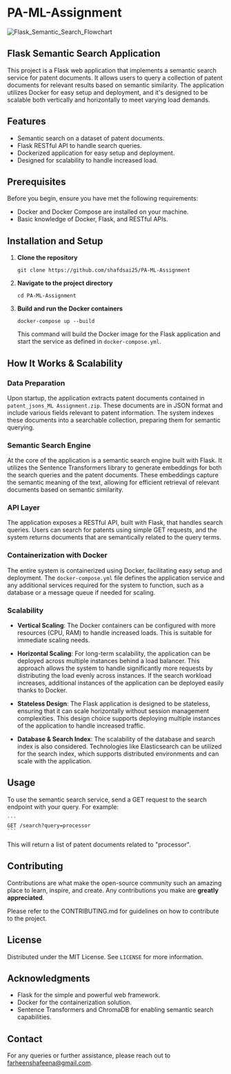 # PA-ML-Assignment
![Flask_Semantic_Search_Flowchart](https://github.com/shafdsai25/my-project/assets/114987491/d3085b84-8ec3-4131-b89d-6d9d92ee29a3)


## Flask Semantic Search Application

This project is a Flask web application that implements a semantic search service for patent documents. It allows users to query a collection of patent documents for relevant results based on semantic similarity. The application utilizes Docker for easy setup and deployment, and it's designed to be scalable both vertically and horizontally to meet varying load demands.

## Features

- Semantic search on a dataset of patent documents.
- Flask RESTful API to handle search queries.
- Dockerized application for easy setup and deployment.
- Designed for scalability to handle increased load.

## Prerequisites

Before you begin, ensure you have met the following requirements:
- Docker and Docker Compose are installed on your machine.
- Basic knowledge of Docker, Flask, and RESTful APIs.

## Installation and Setup

1. **Clone the repository**

    ```
    git clone https://github.com/shafdsai25/PA-ML-Assignment
    ```

2. **Navigate to the project directory**

    ```
    cd PA-ML-Assignment
    ```

3. **Build and run the Docker containers**

    ```
    docker-compose up --build
    ```

    This command will build the Docker image for the Flask application and start the service as defined in `docker-compose.yml`.

## How It Works & Scalability

### Data Preparation

Upon startup, the application extracts patent documents contained in `patent_jsons_ML Assignment.zip`. These documents are in JSON format and include various fields relevant to patent information. The system indexes these documents into a searchable collection, preparing them for semantic querying.

### Semantic Search Engine

At the core of the application is a semantic search engine built with Flask. It utilizes the Sentence Transformers library to generate embeddings for both the search queries and the patent documents. These embeddings capture the semantic meaning of the text, allowing for efficient retrieval of relevant documents based on semantic similarity.

### API Layer

The application exposes a RESTful API, built with Flask, that handles search queries. Users can search for patents using simple GET requests, and the system returns documents that are semantically related to the query terms.

### Containerization with Docker

The entire system is containerized using Docker, facilitating easy setup and deployment. The `docker-compose.yml` file defines the application service and any additional services required for the system to function, such as a database or a message queue if needed for scaling.

### Scalability

- **Vertical Scaling**: The Docker containers can be configured with more resources (CPU, RAM) to handle increased loads. This is suitable for immediate scaling needs.

- **Horizontal Scaling**: For long-term scalability, the application can be deployed across multiple instances behind a load balancer. This approach allows the system to handle significantly more requests by distributing the load evenly across instances. If the search workload increases, additional instances of the application can be deployed easily thanks to Docker.

- **Stateless Design**: The Flask application is designed to be stateless, ensuring that it can scale horizontally without session management complexities. This design choice supports deploying multiple instances of the application to handle increased traffic.

- **Database & Search Index**: The scalability of the database and search index is also considered. Technologies like Elasticsearch can be utilized for the search index, which supports distributed environments and can scale with the application.

## Usage

To use the semantic search service, send a GET request to the search endpoint with your query. For example:

    ```
    GET /search?query=processor
    ```

This will return a list of patent documents related to "processor".

## Contributing

Contributions are what make the open-source community such an amazing place to learn, inspire, and create. Any contributions you make are **greatly appreciated**.

Please refer to the CONTRIBUTING.md for guidelines on how to contribute to the project.

## License

Distributed under the MIT License. See `LICENSE` for more information.

## Acknowledgments

- Flask for the simple and powerful web framework.
- Docker for the containerization solution.
- Sentence Transformers and ChromaDB for enabling semantic search capabilities.

## Contact

For any queries or further assistance, please reach out to farheenshafeena@gmail.com.
